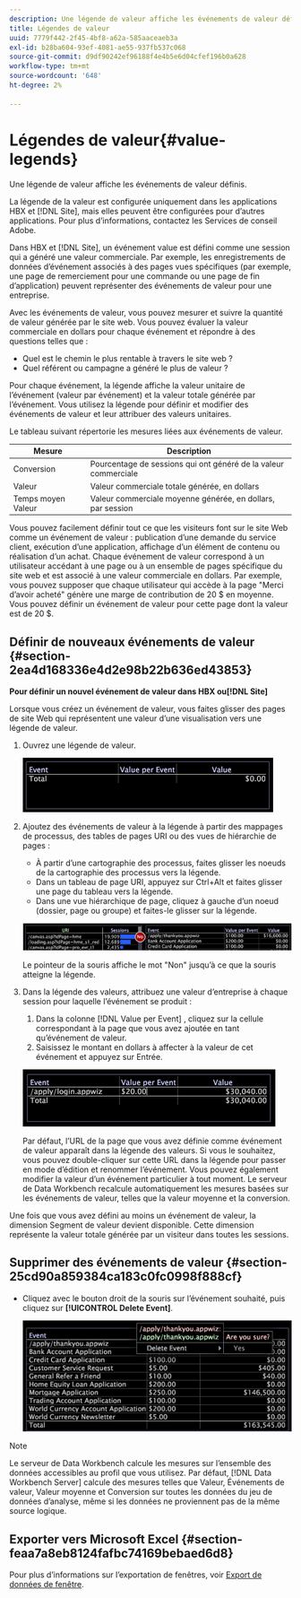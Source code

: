 ```yaml
---
description: Une légende de valeur affiche les événements de valeur définis.
title: Légendes de valeur
uuid: 7779f442-2f45-4bf8-a62a-585aaceaeb3a
exl-id: b28ba604-93ef-4081-ae55-937fb537c068
source-git-commit: d9df90242ef96188f4e4b5e6d04cfef196b0a628
workflow-type: tm+mt
source-wordcount: '648'
ht-degree: 2%

---
```


# Légendes de valeur{#value-legends}

Une légende de valeur affiche les événements de valeur définis.

La légende de la valeur est configurée uniquement dans les applications HBX et [!DNL Site], mais elles peuvent être configurées pour d’autres applications. Pour plus d’informations, contactez les Services de conseil Adobe.

Dans HBX et [!DNL Site], un événement value est défini comme une session qui a généré une valeur commerciale. Par exemple, les enregistrements de données d’événement associés à des pages vues spécifiques (par exemple, une page de remerciement pour une commande ou une page de fin d’application) peuvent représenter des événements de valeur pour une entreprise.

Avec les événements de valeur, vous pouvez mesurer et suivre la quantité de valeur générée par le site web. Vous pouvez évaluer la valeur commerciale en dollars pour chaque événement et répondre à des questions telles que :

* Quel est le chemin le plus rentable à travers le site web ?
* Quel référent ou campagne a généré le plus de valeur ?

Pour chaque événement, la légende affiche la valeur unitaire de l’événement (valeur par événement) et la valeur totale générée par l’événement. Vous utilisez la légende pour définir et modifier des événements de valeur et leur attribuer des valeurs unitaires.

Le tableau suivant répertorie les mesures liées aux événements de valeur.

| Mesure | Description |
|---|---|
| Conversion | Pourcentage de sessions qui ont généré de la valeur commerciale |
| Valeur | Valeur commerciale totale générée, en dollars |
| Temps moyen Valeur | Valeur commerciale moyenne générée, en dollars, par session |

Vous pouvez facilement définir tout ce que les visiteurs font sur le site Web comme un événement de valeur : publication d’une demande du service client, exécution d’une application, affichage d’un élément de contenu ou réalisation d’un achat. Chaque événement de valeur correspond à un utilisateur accédant à une page ou à un ensemble de pages spécifique du site web et est associé à une valeur commerciale en dollars. Par exemple, vous pouvez supposer que chaque utilisateur qui accède à la page &quot;Merci d’avoir acheté&quot; génère une marge de contribution de 20 $ en moyenne. Vous pouvez définir un événement de valeur pour cette page dont la valeur est de 20 $.

## Définir de nouveaux événements de valeur {#section-2ea4d168336e4d2e98b22b636ed43853}

**Pour définir un nouvel événement de valeur dans HBX ou[!DNL Site]**

Lorsque vous créez un événement de valeur, vous faites glisser des pages de site Web qui représentent une valeur d’une visualisation vers une légende de valeur.

1. Ouvrez une légende de valeur.

   ![](assets/lgd_ValueLegend.png)

1. Ajoutez des événements de valeur à la légende à partir des mappages de processus, des tables de pages URI ou des vues de hiérarchie de pages :

   * À partir d’une cartographie des processus, faites glisser les noeuds de la cartographie des processus vers la légende.
   * Dans un tableau de page URI, appuyez sur Ctrl+Alt et faites glisser une page du tableau vers la légende.
   * Dans une vue hiérarchique de page, cliquez à gauche d’un noeud (dossier, page ou groupe) et faites-le glisser sur la légende.

   ![](assets/client-leg.png)

   Le pointeur de la souris affiche le mot &quot;Non&quot; jusqu’à ce que la souris atteigne la légende.

1. Dans la légende des valeurs, attribuez une valeur d’entreprise à chaque session pour laquelle l’événement se produit :

   1. Dans la colonne [!DNL Value per Event] , cliquez sur la cellule correspondant à la page que vous avez ajoutée en tant qu’événement de valeur.
   1. Saisissez le montant en dollars à affecter à la valeur de cet événement et appuyez sur Entrée.

   ![](assets/lgd_ValueLegend_Value.png)

   Par défaut, l’URL de la page que vous avez définie comme événement de valeur apparaît dans la légende des valeurs. Si vous le souhaitez, vous pouvez double-cliquer sur cette URL dans la légende pour passer en mode d’édition et renommer l’événement. Vous pouvez également modifier la valeur d’un événement particulier à tout moment. Le serveur de Data Workbench recalcule automatiquement les mesures basées sur les événements de valeur, telles que la valeur moyenne et la conversion.

Une fois que vous avez défini au moins un événement de valeur, la dimension Segment de valeur devient disponible. Cette dimension représente la valeur totale générée par un visiteur dans toutes les sessions.

## Supprimer des événements de valeur {#section-25cd90a859384ca183c0fc0998f888cf}

* Cliquez avec le bouton droit de la souris sur l’événement souhaité, puis cliquez sur **[!UICONTROL Delete Event]**.

   ![](assets/lgd_ValueLegend_deleteEvent.png)

>[!NOTE]
>
>Le serveur de Data Workbench calcule les mesures sur l’ensemble des données accessibles au profil que vous utilisez. Par défaut, [!DNL Data Workbench Server] calcule des mesures telles que Valeur, Événements de valeur, Valeur moyenne et Conversion sur toutes les données du jeu de données d’analyse, même si les données ne proviennent pas de la même source logique.

## Exporter vers Microsoft Excel {#section-feaa7a8eb8124fafbc74169bebaed6d8}

Pour plus d’informations sur l’exportation de fenêtres, voir [Export de données de fenêtre](../../../../home/c-get-started/c-wk-win-wksp/c-exp-win-data.md#concept-8df61d64ed434cc5a499023c44197349).
